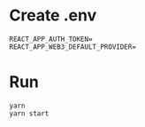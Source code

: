 # Create .env
```
REACT_APP_AUTH_TOKEN=
REACT_APP_WEB3_DEFAULT_PROVIDER=
```


# Run

```
yarn
yarn start
```
